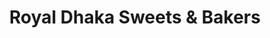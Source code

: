 ---
title: "Royal Dhaka Sweets & Bakers"
url: /karachi/royal-dhaka-sweets-und-bakers/
shop: Bäckerei
---